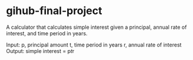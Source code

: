 # gihub-final-project
A calculator that calculates simple interest given a principal, annual rate of interest, and time period in years.

Input:
  p, principal amount
  t, time period in years
  r, annual rate of interest
Output:
  simple interest = p*t*r
